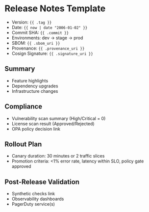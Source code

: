 # Release Notes Template

- Version: `{{ .tag }}`
- Date: `{{ now | date "2006-01-02" }}`
- Commit SHA: `{{ .commit }}`
- Environments: dev → stage → prod
- SBOM: `{{ .sbom_uri }}`
- Provenance: `{{ .provenance_uri }}`
- Cosign Signature: `{{ .signature_uri }}`

## Summary
- Feature highlights
- Dependency upgrades
- Infrastructure changes

## Compliance
- Vulnerability scan summary (High/Critical = 0)
- License scan result (Approved/Rejected)
- OPA policy decision link

## Rollout Plan
- Canary duration: 30 minutes or 2 traffic slices
- Promotion criteria: <1% error rate, latency within SLO, policy gate approved

## Post-Release Validation
- Synthetic checks link
- Observability dashboards
- PagerDuty service(s)
